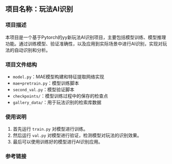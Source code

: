 ## 项目名称：玩法AI识别

### 项目描述
本项目是一个基于Pytorch的yy新玩法AI识别项目，主要包括模型训练、模型推理功能。通过训练模型、验证准确性，以及应用到实际场景中进行AI识别，实现对玩法的自动识别和分析。

### 项目文件结构
- `model.py`：MAE模型构建和特征提取网络实现
- `mae+pretrain.py`：模型训练脚本
- `second_val.py`：模型验证脚本
- `checkpoints/`：模型训练过程中的保存的检查点
- `gallery_data/`：用于玩法识别的检索库数据

### 使用说明
1. 首先运行 `train.py` 对模型进行训练。
2. 然后运行 `val.py` 对模型进行验证，检测模型对玩法的识别效果。
3. 最后可以使用训练好的模型进行AI识别应用。

### 参考链接


